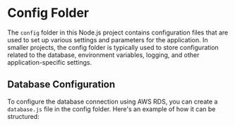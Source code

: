 # Config Folder

The `config` folder in this Node.js project contains configuration files that are used to set up various settings and parameters for the application. In smaller projects, the config folder is typically used to store configuration related to the database, environment variables, logging, and other application-specific settings.

## Database Configuration

To configure the database connection using AWS RDS, you can create a `database.js` file in the config folder. Here's an example of how it can be structured:

```javascript

```
